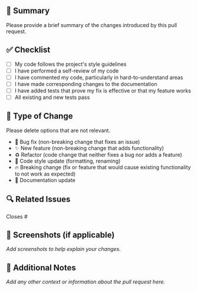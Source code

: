 ## 📌 Summary

Please provide a brief summary of the changes introduced by this pull request.

## ✅ Checklist

- [ ] My code follows the project's style guidelines
- [ ] I have performed a self-review of my code
- [ ] I have commented my code, particularly in hard-to-understand areas
- [ ] I have made corresponding changes to the documentation
- [ ] I have added tests that prove my fix is effective or that my feature works
- [ ] All existing and new tests pass

## 🧪 Type of Change

Please delete options that are not relevant.

- 🔧 Bug fix (non-breaking change that fixes an issue)
- ✨ New feature (non-breaking change that adds functionality)
- ♻️ Refactor (code change that neither fixes a bug nor adds a feature)
- 🧹 Code style update (formatting, renaming)
- 🔥 Breaking change (fix or feature that would cause existing functionality to not work as expected)
- 📄 Documentation update

## 🔍 Related Issues

Closes #<issue-number> <!-- Replace with actual issue number -->

## 📸 Screenshots (if applicable)

_Add screenshots to help explain your changes._

## 🧾 Additional Notes

_Add any other context or information about the pull request here._